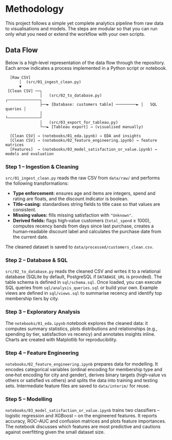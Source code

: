 # Methodology

This project follows a simple yet complete analytics pipeline from raw data to visualisations and models.  The steps are modular so that you can run only what you need or extend the workflow with your own scripts.

## Data Flow

Below is a high‑level representation of the data flow through the repository.  Each arrow indicates a process implemented in a Python script or notebook.

```
  [Raw CSV]
      │  (src/01_ingest_clean.py)
      ▼
 [Clean CSV] ──┐
               │   (src/02_to_database.py)                 ┌──────────────┐
               ├──► [Database: customers table] ─────────► │   SQL queries │
               │                                          └──────────────┘
               │   (src/03_export_for_tableau.py)
               └──► [Tableau export] → (visualised manually)

  [Clean CSV] → (notebooks/01_eda.ipynb) → EDA and insights
  [Clean CSV] → (notebooks/02_feature_engineering.ipynb) → feature matrices
  [Features]  → (notebooks/03_model_satisfaction_or_value.ipynb) → models and evaluation
```

### Step 1 – Ingestion & Cleaning

`src/01_ingest_clean.py` reads the raw CSV from `data/raw/` and performs the following transformations:

- **Type enforcement:** ensures age and items are integers, spend and rating are floats, and the discount indicator is boolean.
- **Title‑casing:** standardises string fields to title case so that values are consistent.
- **Missing values:** fills missing satisfaction with `"Unknown"`.
- **Derived fields:** flags high‑value customers (`total_spend` ≥ 1000), computes recency bands from days since last purchase, creates a human‑readable discount label and calculates the purchase date from the current date.

The cleaned dataset is saved to `data/processed/customers_clean.csv`.

### Step 2 – Database & SQL

`src/02_to_database.py` reads the cleaned CSV and writes it to a relational database (SQLite by default, PostgreSQL if `DATABASE_URL` is provided).  The table schema is defined in `sql/schema.sql`.  Once loaded, you can execute SQL queries from `sql/analysis_queries.sql` or build your own.  Example views are defined in `sql/views.sql` to summarise recency and identify top membership tiers by city.

### Step 3 – Exploratory Analysis

The `notebooks/01_eda.ipynb` notebook explores the cleaned data: it computes summary statistics, plots distributions and relationships (e.g., spending by tier, satisfaction vs recency) and annotates insights inline.  Charts are created with Matplotlib for reproducibility.

### Step 4 – Feature Engineering

`notebooks/02_feature_engineering.ipynb` prepares data for modelling.  It encodes categorical variables (ordinal encoding for membership type and one‑hot encoding for city and gender), derives binary targets (high‑value vs others or satisfied vs others) and splits the data into training and testing sets.  Intermediate feature files are saved to `data/interim/` for reuse.

### Step 5 – Modelling

`notebooks/03_model_satisfaction_or_value.ipynb` trains two classifiers – logistic regression and XGBoost – on the engineered features.  It reports accuracy, ROC–AUC and confusion matrices and plots feature importances.  The notebook discusses which features are most predictive and cautions against overfitting given the small dataset size.
